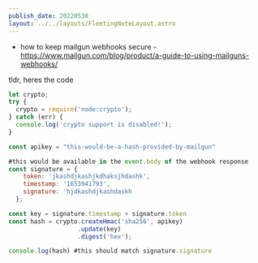 ```yaml
---
publish_date: 20220530    
layout: ../../layouts/FleetingNoteLayout.astro
---
```

- how to keep mailgun webhooks secure - https://www.mailgun.com/blog/product/a-guide-to-using-mailguns-webhooks/

tldr, heres the code 

```js
let crypto;
try {
  crypto = require('node:crypto');
} catch (err) {
  console.log('crypto support is disabled!');
}

const apikey = "this-would-be-a-hash-provided-by-mailgun"

#this would be available in the event.body of the webhook response
const signature = {
    token: 'jkashdjkashjkdhaksjhdashk',
    timestamp: '1653941793',
    signature: 'hjdkashdjkashdaskh
  };

const key = signature.timestamp + signature.token  
const hash = crypto.createHmac('sha256', apikey)  
                   .update(key)
                   .digest('hex');

console.log(hash) #this should match signature.signature
```